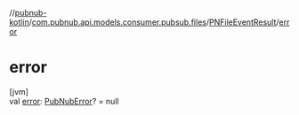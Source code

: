 //[pubnub-kotlin](../../../index.md)/[com.pubnub.api.models.consumer.pubsub.files](../index.md)/[PNFileEventResult](index.md)/[error](error.md)

# error

[jvm]\
val [error](error.md): [PubNubError](../../com.pubnub.api/-pub-nub-error/index.md)? = null
